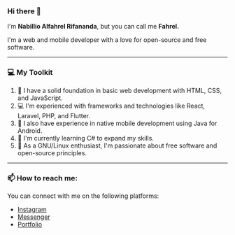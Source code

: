 ### Hi there 👋

I'm **Nabillio Alfahrel Rifananda**, but you can call me <strong>Fahrel.</strong>

I'm a web and mobile developer with a love for open-source and free software.

---

### 💻 My Toolkit

<ol>
  <li>🌱 I have a solid foundation in basic web development with HTML, CSS, and JavaScript.</li>
  <li>💻 I'm experienced with frameworks and technologies like React, Laravel, PHP, and Flutter.</li>
  <li>📱 I also have experience in native mobile development using Java for Android.</li>
  <li>🚀 I'm currently learning C# to expand my skills.</li>
  <li>🐧 As a GNU/Linux enthusiast, I'm passionate about free software and open-source principles.</li>
</ol>

---

### 📫 How to reach me:

<p>You can connect with me on the following platforms:</p>
<ul>
  <li><a href="https://www.instagram.com/fr3l_r?igsh=OTdvYXo3NzIzZ2xs">Instagram</a></li>
  <li><a href="https://m.me/61577039463575?hash=AbYGtFQYcT5RAnrA&source=qr_link_share">Messenger</a></li>
  <li><a href="https://www.alfahrelrifananda.my.id/">Portfolio</a></li>
</ul>

